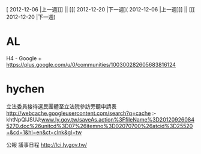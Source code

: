 [ 2012-12-06 |上一週]]] || [[[ 2012-12-20 |下一週]( 2012-12-06 |上一週]]] || [[[ 2012-12-20 |下一週)



# AL


H4 - Google + 
<https://plus.google.com/u/0/communities/100300282605683816124>  


# hychen


立法委員接待選民團體至立法院參訪旁聽申請表
<http://webcache.googleusercontent.com/search?q=cache>  :-khtNpQlJSUJ:www.ly.gov.tw/saveAs.action%3FfileName%3D201209260845270.doc%26unitcd%3D07%26itemno%3D02070700%26atcid%3D25520+&cd=1&hl=en&ct=clnk&gl=tw

公報 議事日程
<http://lci.ly.gov.tw/>  